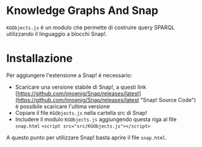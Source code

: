 # Knowledge Graphs And Snap

`KGObjects.js` è un modulo che permette di costruire query SPARQL utilizzando il linguaggio a blocchi Snap!.

# Installazione
Per aggiungere l'estensione a Snap! è necessario:
- Scaricare una versione stabile di Snap!, a questi link [https://github.com/jmoenig/Snap/releases/latest](https://github.com/jmoenig/Snap/releases/latest "Snap! Source Code") è possibile scaricare l'ultima versione
- Copiare il file `KGObjects.js` nella cartella src di Snap!
- Includere il modulo `KGObjects.js` aggiungendo questa riga al file `snap.html` 
  `<script src="src/KGObjects.js"></script>`

A questo punto per utilizzare Snap! basta aprire il file `snap.html`.